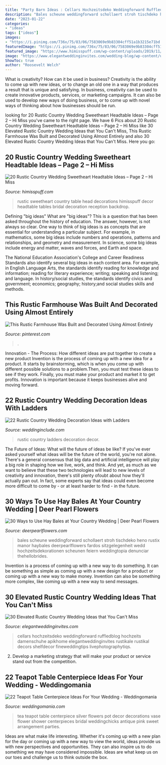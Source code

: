 ```yaml
---
title: "Party Barn Ideas : Cellars Hochzeitsdeko Weddingforward Ruffledblog Hochzeits Damenschuhe Apikhome Elegantweddinginvites Rustikale Rustikal Decors Shelfdecor Fineweddingtips Livephotographytiqs"
description: "Bales scheune weddingforward schollaert stroh tischdeko heno rustix manor haybales deerpearlflowers fardos sitzgelegenheit wedd hochzeitsdekorationen scheunen feiern weddingtopia denunciar thehellobrides"
date: "2023-01-22"
categories:
- "ideas"
tags: ["ideas"]
images:
- "https://i.pinimg.com/736x/75/83/06/7583069e9b83304cff51a1b3215e71bd.jpg"
featuredImage: "https://i.pinimg.com/736x/75/83/06/7583069e9b83304cff51a1b3215e71bd.jpg"
featured_image: "https://www.himisspuff.com/wp-content/uploads/2019/11/Rustic-country-wedding-sweetheart-head-table-decoration-ideas-20.jpg"
image: "https://www.elegantweddinginvites.com/wedding-blog/wp-content/uploads/2020/04/rustic-lush-flowers-barrel-winery-barn-wedding-ideas.jpg"
ShowToc: true
author: "Roosevelt Welch"
---
```



What is creativity? How can it be used in business?
Creativity is the ability to come up with new ideas, or to change an old one in a way that produces a result that is unique and satisfying. In business, creativity can be used to create innovative products, services, or marketing campaigns. It can also be used to develop new ways of doing business, or to come up with novel ways of thinking about how businesses should be run.

	

		
looking for 20 Rustic Country Wedding Sweetheart Headtable Ideas – Page 2 – Hi Miss you've came to the right page. We have 6 Pics about 20 Rustic Country Wedding Sweetheart Headtable Ideas – Page 2 – Hi Miss like 30 Elevated Rustic Country Wedding Ideas that You Can&#039;t Miss, This Rustic Farmhouse Was Built and Decorated Using Almost Entirely and also 30 Elevated Rustic Country Wedding Ideas that You Can&#039;t Miss. Here you go:
		
    
## 20 Rustic Country Wedding Sweetheart Headtable Ideas – Page 2 – Hi Miss

<img loading=lazy src="https://www.himisspuff.com/wp-content/uploads/2019/11/Rustic-country-wedding-sweetheart-head-table-decoration-ideas-20.jpg" onerror="this.onerror=null;this.src='https://tse2.mm.bing.net/th?id=OIP.grRlXYGQrpPQdSM5QVf16QHaNK&amp;pid=15.1';" alt="20 Rustic Country Wedding Sweetheart Headtable Ideas – Page 2 – Hi Miss">

_Source: himisspuff.com_

>rustic sweetheart country table head decorations himisspuff decor headtable tables bridal decoration reception backdrop. 

	

Defining "big ideas"
What are "big ideas"? This is a question that has been asked throughout the history of education. The answer, however, is not always so clear.
One way to think of big ideas is as concepts that are essential for understanding a particular subject. For example, in mathematics, some big ideas include numbers and operations, patterns and relationships, and geometry and measurement. In science, some big ideas include energy and matter, waves and forces, and Earth and space.

The National Education Association's College and Career Readiness Standards also identify several big ideas in each content area. For example, in English Language Arts, the standards identify reading for knowledge and information; reading for literary experience; writing; speaking and listening; and language. In history/social studies, the standards identify civics and government; economics; geography; history;and social studies skills and methods.

    
## This Rustic Farmhouse Was Built And Decorated Using Almost Entirely

<img loading=lazy src="https://i.pinimg.com/736x/75/83/06/7583069e9b83304cff51a1b3215e71bd.jpg" onerror="this.onerror=null;this.src='https://tse4.mm.bing.net/th?id=OIP.W2Y4s5TOp9J7q13rutydjgHaLH&amp;pid=15.1';" alt="This Rustic Farmhouse Was Built and Decorated Using Almost Entirely">

_Source: pinterest.com_

>. 

	

Innovation - The Process: How different ideas are put together to create a new product
Invention is the process of coming up with a new idea for a product. It starts by brainstorming, which is when you come up with different possible solutions to a problem.Then, you must test these ideas to see if they work. Finally, you must make your product and market it to get profits. Innovation is important because it keeps businesses alive and moving forward.

    
## 22 Rustic Country Wedding Decoration Ideas With Ladders

<img loading=lazy src="https://www.weddinginclude.com/wp-content/uploads/2017/06/Ladder-Decor-Candle-Lights-for-Rustic-Wedding.jpg" onerror="this.onerror=null;this.src='https://tse1.mm.bing.net/th?id=OIP.vlSxejQjt4OLsp7xVxYx8wHaLJ&amp;pid=15.1';" alt="22 Rustic Country Wedding Decoration Ideas with Ladders">

_Source: weddinginclude.com_

>rustic country ladders decoration decor. 

	

The Future of Ideas: What will the future of ideas be like?
If you've ever asked yourself what ideas will be the future of the world, you're not alone. There's a general consensus that big data and artificial intelligence will play a big role in shaping how we live, work, and think. And yet, as much as we want to believe that these two technologies will lead to new levels of creativity and innovation, there's still plenty ofoubt about how they'll actually pan out. In fact, some experts say that ideas could even become more difficult to come by - or at least harder to find - in the future.

    
## 30 Ways To Use Hay Bales At Your Country Wedding | Deer Pearl Flowers

<img loading=lazy src="https://www.deerpearlflowers.com/wp-content/uploads/2015/06/hay-bale-seating-for-the-dance-party-portion-of-the-evening.jpg" onerror="this.onerror=null;this.src='https://tse1.mm.bing.net/th?id=OIP.Dp2Xg4DatYJleCg0cG76XQHaKL&amp;pid=15.1';" alt="30 Ways to Use Hay Bales at Your Country Wedding | Deer Pearl Flowers">

_Source: deerpearlflowers.com_

>bales scheune weddingforward schollaert stroh tischdeko heno rustix manor haybales deerpearlflowers fardos sitzgelegenheit wedd hochzeitsdekorationen scheunen feiern weddingtopia denunciar thehellobrides. 

	

Invention is a process of coming up with a new way to do something. It can be something as simple as coming up with a new design for a product or coming up with a new way to make money. Invention can also be something more complex, like coming up with a new way to send messages.

    
## 30 Elevated Rustic Country Wedding Ideas That You Can&#039;t Miss

<img loading=lazy src="https://www.elegantweddinginvites.com/wedding-blog/wp-content/uploads/2020/04/rustic-lush-flowers-barrel-winery-barn-wedding-ideas.jpg" onerror="this.onerror=null;this.src='https://tse1.mm.bing.net/th?id=OIP.KDBFyjKRIZcSH_qKKPtg5gHaLH&amp;pid=15.1';" alt="30 Elevated Rustic Country Wedding Ideas that You Can&#039;t Miss">

_Source: elegantweddinginvites.com_

>cellars hochzeitsdeko weddingforward ruffledblog hochzeits damenschuhe apikhome elegantweddinginvites rustikale rustikal decors shelfdecor fineweddingtips livephotographytiqs. 

	

2. Develop a marketing strategy that will make your product or service stand out from the competition.

    
## 22 Teapot Table Centerpiece Ideas For Your Wedding - Weddingomania

<img loading=lazy src="http://i.weddingomania.com/2016/04/22-Teapot-Table-Centerpiece-Ideas-For-Your-Wedding.jpg" onerror="this.onerror=null;this.src='https://tse2.mm.bing.net/th?id=OIP.tISs7jUFx3vOY3B6rOlclwAAAA&amp;pid=15.1';" alt="22 Teapot Table Centerpiece Ideas For Your Wedding - Weddingomania">

_Source: weddingomania.com_

>tea teapot table centerpiece silver flowers pot decor decorations vase flower shower centerpieces bridal weddingchicks antique pink sweet arrangement parties. 

	

Ideas are what make life interesting. Whether it's coming up with a new plan for the day or coming up with a new way to view the world, ideas provide us with new perspectives and opportunities. They can also inspire us to do something we may have considered impossible. Ideas are what keep us on our toes and challenge us to think outside the box.

